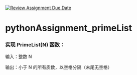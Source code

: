[![Review Assignment Due Date](https://classroom.github.com/assets/deadline-readme-button-22041afd0340ce965d47ae6ef1cefeee28c7c493a6346c4f15d667ab976d596c.svg)](https://classroom.github.com/a/WhBl9cd1)
# pythonAssignment_primeList
### 实现 PrimeList(N) 函数：
输入：整数 N

输出：小于 N 的所有质数，以空格分隔（末尾无空格）

